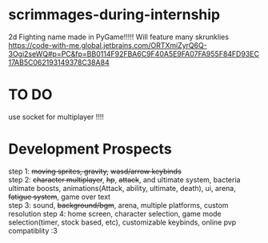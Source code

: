 # scrimmages-during-internship
2d Fighting name made in PyGame!!!!!
Will feature many skrunklies
https://code-with-me.global.jetbrains.com/ORTXmiZyrQ6Q-3Ogi2seWQ#p=PC&fp=BB0114F92FBA6C9F40A5E9FA07FA955F84FD93EC17AB5C062193149378C38A84
# TO DO
use socket for multiplayer !!!!  




# Development Prospects
step 1: ~~moving sprites, gravity,~~ ~~wasd/arrow keybinds~~  
step 2: ~~character multiplayer~~, ~~hp~~, ~~attack~~, and ultimate system, bacteria ultimate boosts, animations(Attack, ability, ultimate, death), ui, arena, ~~fatigue system~~, game over text  
step 3: sound, ~~background/bgm~~, arena, multiple platforms, custom resolution
step 4: home screen, character selection, game mode selection(timer, stock based, etc), customizable keybinds, online pvp compatiblity :3
